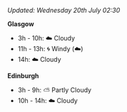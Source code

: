 *Updated: Wednesday 20th July 02:30*

**Glasgow**

* 3h - 10h: :cloud: Cloudy
* 11h - 13h: :cyclone: Windy (:cloud:)
* 14h: :cloud: Cloudy

**Edinburgh**

* 3h - 9h: :partly_sunny: Partly Cloudy
* 10h - 14h: :cloud: Cloudy
